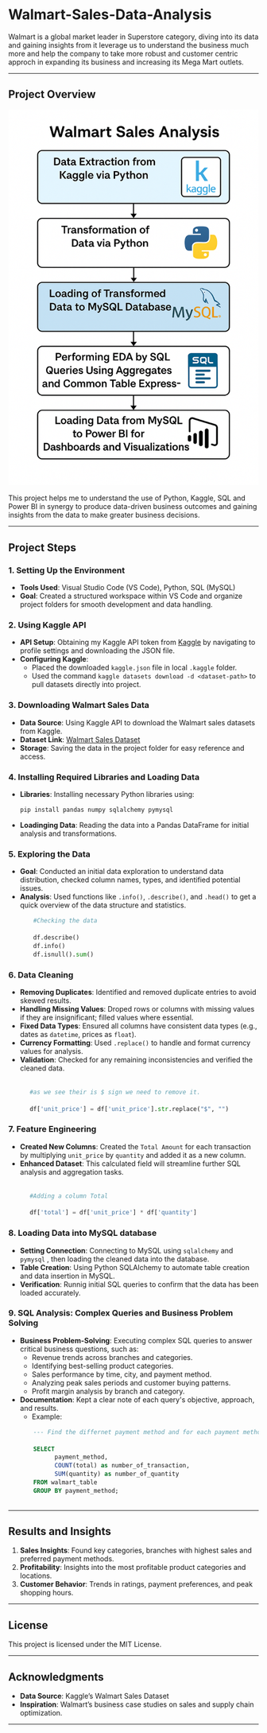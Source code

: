 # Walmart-Sales-Data-Analysis

Walmart is a global market leader in Superstore category, diving into its data and gaining insights from it leverage us to understand the business much more and help the company to take more robust and customer centric approch in expanding its business and increasing its Mega Mart outlets.

---

## Project Overview

![project flow](https://github.com/kapoorva13009/Walmart-Sales-Data-Analysis/blob/main/Walmart%20project%20pipeline.png)

This project helps me to understand the use of Python, Kaggle, SQL and Power BI in synergy to produce data-driven business outcomes and gaining insights from the data to make greater business decisions.

---

## Project Steps

### 1. Setting Up the Environment
   - **Tools Used**: Visual Studio Code (VS Code), Python, SQL (MySQL)
   - **Goal**: Created a structured workspace within VS Code and organize project folders for smooth development and data handling.

### 2. Using Kaggle API
   - **API Setup**: Obtaining my Kaggle API token from [Kaggle](https://www.kaggle.com/) by navigating to profile settings and downloading the JSON file.
   - **Configuring Kaggle**: 
      - Placed the downloaded `kaggle.json` file in local `.kaggle` folder.
      - Used the command `kaggle datasets download -d <dataset-path>` to pull datasets directly into project.
        
### 3. Downloading Walmart Sales Data
   - **Data Source**: Using Kaggle API to download the Walmart sales datasets from Kaggle.
   - **Dataset Link**: [Walmart Sales Dataset](https://www.kaggle.com/najir0123/walmart-10k-sales-datasets)
   - **Storage**: Saving the data in the project folder for easy reference and access.

### 4. Installing Required Libraries and Loading Data
   - **Libraries**: Installing necessary Python libraries using:
     ```bash
     pip install pandas numpy sqlalchemy pymysql  
     ```
   - **Loadinging Data**: Reading the data into a Pandas DataFrame for initial analysis and transformations.

### 5. Exploring the Data
   - **Goal**: Conducted an initial data exploration to understand data distribution, checked column names, types, and identified potential issues.
   - **Analysis**: Used functions like `.info()`, `.describe()`, and `.head()` to get a quick overview of the data structure and statistics.
```python
       #Checking the data

       df.describe()
       df.info()
       df.isnull().sum()

```

### 6. Data Cleaning
   - **Removing Duplicates**: Identified and removed duplicate entries to avoid skewed results.
   - **Handling Missing Values**: Droped rows or columns with missing values if they are insignificant; filled values where essential.
   - **Fixed Data Types**: Ensured all columns have consistent data types (e.g., dates as `datetime`, prices as `float`).
   - **Currency Formatting**: Used `.replace()` to handle and format currency values for analysis.
   - **Validation**: Checked for any remaining inconsistencies and verified the cleaned data.
```python

      #as we see their is $ sign we need to remove it.

      df['unit_price'] = df['unit_price'].str.replace("$", "")

```

### 7. Feature Engineering
   - **Created New Columns**: Created the `Total Amount` for each transaction by multiplying `unit_price` by `quantity` and added it as a new column.
   - **Enhanced Dataset**: This calculated field will streamline further SQL analysis and aggregation tasks.
```python

      #Adding a column Total

      df['total'] = df['unit_price'] * df['quantity']

```

### 8. Loading Data into MySQL database
   - **Setting Connection**: Connecting to MySQL using `sqlalchemy` and `pymysql` , then loading the cleaned data into the database.
   - **Table Creation**: Using Python SQLAlchemy to automate table creation and data insertion in MySQL.
   - **Verification**: Runnig initial SQL queries to confirm that the data has been loaded accurately.

### 9. SQL Analysis: Complex Queries and Business Problem Solving
   - **Business Problem-Solving**: Executing complex SQL queries to answer critical business questions, such as:
     - Revenue trends across branches and categories.
     - Identifying best-selling product categories.
     - Sales performance by time, city, and payment method.
     - Analyzing peak sales periods and customer buying patterns.
     - Profit margin analysis by branch and category.
   - **Documentation**: Kept a clear note of each query's objective, approach, and results.
     - Example:
```sql
       --- Find the differnet payment method and for each payment method find number of transaction and number qty sold:

       SELECT
             payment_method,
             COUNT(total) as number_of_transaction,
             SUM(quantity) as number_of_quantity
       FROM walmart_table
       GROUP BY payment_method;
       
```

---

## Results and Insights

1. **Sales Insights**: Found key categories, branches with highest sales and preferred payment methods.
2. **Profitability**: Insights into the most profitable product categories and locations.
3. **Customer Behavior**: Trends in ratings, payment preferences, and peak shopping hours.

---

## License

This project is licensed under the MIT License. 

---

## Acknowledgments

- **Data Source**: Kaggle’s Walmart Sales Dataset
- **Inspiration**: Walmart’s business case studies on sales and supply chain optimization.

---
